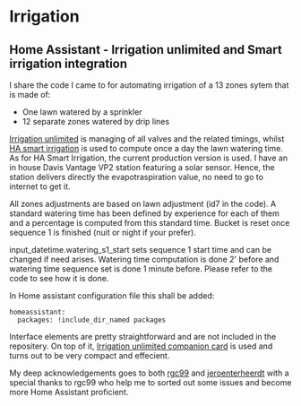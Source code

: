 # Irrigation

## Home Assistant - Irrigation unlimited and Smart irrigation integration

I share the code I came to for automating irrigation of a 13 zones sytem that is made of:
- One lawn watered by a sprinkler
- 12 separate zones watered by drip lines

<p><a href="https://github.com/rgc99/irrigation_unlimited">Irrigation unlimited</a> is managing of all valves and the related timings, whilst <a href="https://github.com/jeroenterheerdt/HAsmartirrigation">HA smart irrigation</a> is used to compute once a day the lawn watering time. As for HA Smart Irrigation, the current production version is used. I have an in house Davis Vantage VP2 station featuring a solar sensor. Hence, the station delivers directly the evapotraspiration value, no need to go to internet to get it.</p>

All zones adjustments are based on lawn adjustment (id7 in the code). A standard watering time has been defined by experience for each of them and a percentage is computed from this standard time. Bucket is reset once sequence 1 is finished (nuit or night if your prefer).

input_datetime.watering_s1_start sets sequence 1 start time and can be changed if need arises. Watering time computation is done 2' before and watering time sequence set is done 1 minute before. Please refer to the code to see how it is done.

In Home assistant configuration file this shall be added:
```
homeassistant:
  packages: !include_dir_named packages
```

Interface elements are pretty straightforward and are not included in the repositery. On top of it, <a href="https://github.com/rgc99/irrigation-unlimited-card">Irrigation unlimited companion card</a> is used and turns out to be very compact and effecient.

My deep acknowledgements goes to both <a href="https://github.com/rgc99">rgc99</a> and <a href="[https://github.com/rgc99](https://github.com/jeroenterheerdt)https://github.com/jeroenterheerdt">jeroenterheerdt</a> with a special thanks to rgc99 who help me to sorted out some issues and become more Home Assistant proficient.


